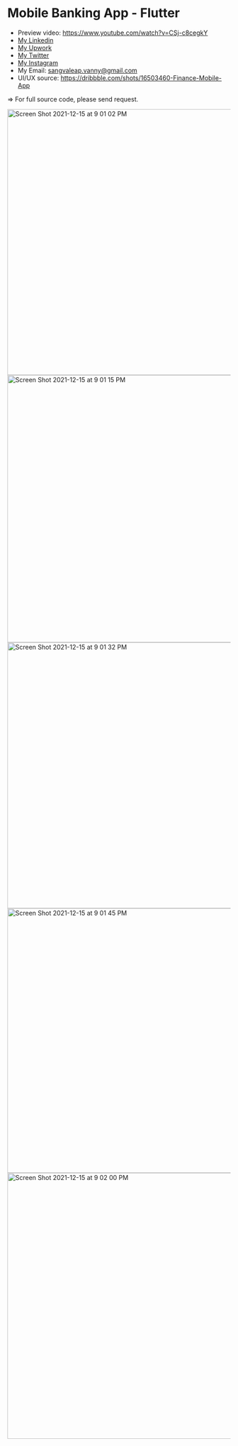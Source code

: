 # Mobile Banking App - Flutter

- Preview video: https://www.youtube.com/watch?v=CSj-c8cegkY
- [My Linkedin](https://www.linkedin.com/in/sangvaleap-vanny-353b25aa/)
- [My Upwork](https://www.upwork.com/freelancers/~01482fe63544bbcb48)
- [My Twitter](https://twitter.com/sangvaleap)
- [My Instagram](https://www.instagram.com/sangvaleap.v/)
- My Email: sangvaleap.vanny@gmail.com
- UI/UX source: https://dribbble.com/shots/16503460-Finance-Mobile-App

=> For full source code, please send request.

<img width="600" alt="Screen Shot 2021-12-15 at 9 01 02 PM" src="https://user-images.githubusercontent.com/86506519/146204685-da45b2cc-3215-4f27-a792-de3f458951a8.png">
<img width="603" alt="Screen Shot 2021-12-15 at 9 01 15 PM" src="https://user-images.githubusercontent.com/86506519/146204714-280c3447-79ab-4d06-bc9c-1d71650e61c0.png">
<img width="600" alt="Screen Shot 2021-12-15 at 9 01 32 PM" src="https://user-images.githubusercontent.com/86506519/146204718-12716176-11df-4475-bda8-27125d862470.png">
<img width="597" alt="Screen Shot 2021-12-15 at 9 01 45 PM" src="https://user-images.githubusercontent.com/86506519/146204723-33b5c558-b55b-41e6-80d1-5bbd09be251c.png">
<img width="600" alt="Screen Shot 2021-12-15 at 9 02 00 PM" src="https://user-images.githubusercontent.com/86506519/146204727-2f664eaa-a58a-44be-8287-dee064f52752.png">
